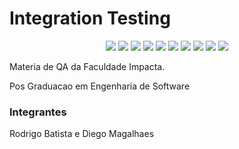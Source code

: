 # Integration Testing

<p align="center">
<img src="https://img.shields.io/badge/✔-Background-brightgreen">
<img src="https://img.shields.io/badge/✔-POST-brightgreen">
<img src="https://img.shields.io/badge/✔-GET-brightgreen">
<img src="https://img.shields.io/badge/✔-PUT-brightgreen">
<img src="https://img.shields.io/badge/✔-DELETE-brightgreen">
<img src="https://img.shields.io/badge/✔-Scenario Outline-brightgreen">
<img src="https://img.shields.io/badge/✔-Tags-brightgreen">
<img src="https://img.shields.io/badge/✔-Relatorio-brightgreen">
<img src="https://img.shields.io/badge/✔-Gherkin-brightgreen">
<img src="https://img.shields.io/badge/✔-Github-brightgreen">
</p>

Materia de QA da Faculdade Impacta.

Pos Graduacao em Engenharia de Software

### Integrantes
Rodrigo Batista e Diego Magalhaes
